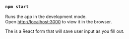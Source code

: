 ### `npm start`

Runs the app in the development mode.<br>
Open [http://localhost:3000](http://localhost:3000) to view it in the browser.

The is a React form that will save user input as you fill out. 